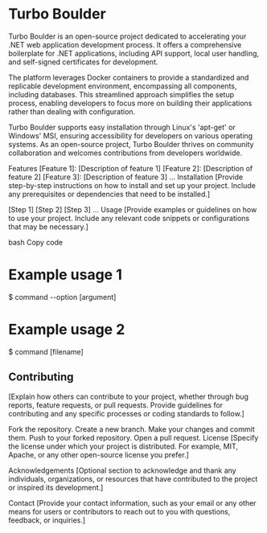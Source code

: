 # Turbo Boulder
Turbo Boulder is an open-source project dedicated to accelerating your .NET web application development process. It offers a comprehensive boilerplate for .NET applications, including API support, local user handling, and self-signed certificates for development.

The platform leverages Docker containers to provide a standardized and replicable development environment, encompassing all components, including databases. This streamlined approach simplifies the setup process, enabling developers to focus more on building their applications rather than dealing with configuration.

Turbo Boulder supports easy installation through Linux's 'apt-get' or Windows' MSI, ensuring accessibility for developers on various operating systems. As an open-source project, Turbo Boulder thrives on community collaboration and welcomes contributions from developers worldwide.

Features
[Feature 1]: [Description of feature 1]
[Feature 2]: [Description of feature 2]
[Feature 3]: [Description of feature 3]
...
Installation
[Provide step-by-step instructions on how to install and set up your project. Include any prerequisites or dependencies that need to be installed.]

[Step 1]
[Step 2]
[Step 3]
...
Usage
[Provide examples or guidelines on how to use your project. Include any relevant code snippets or configurations that may be necessary.]

bash
Copy code
# Example usage 1
$ command --option [argument]

# Example usage 2
$ command [filename]
## Contributing
[Explain how others can contribute to your project, whether through bug reports, feature requests, or pull requests. Provide guidelines for contributing and any specific processes or coding standards to follow.]

Fork the repository.
Create a new branch.
Make your changes and commit them.
Push to your forked repository.
Open a pull request.
License
[Specify the license under which your project is distributed. For example, MIT, Apache, or any other open-source license you prefer.]

Acknowledgements
[Optional section to acknowledge and thank any individuals, organizations, or resources that have contributed to the project or inspired its development.]

Contact
[Provide your contact information, such as your email or any other means for users or contributors to reach out to you with questions, feedback, or inquiries.]

